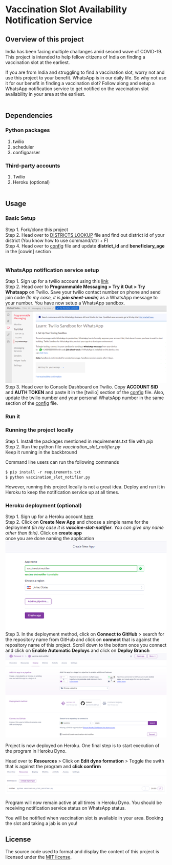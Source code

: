 # Vaccination Slot Availability Notification Service

## Overview of this project
India has been facing multiple challanges amid second wave of COVID-19. This project is intended to help fellow citizens of India on finding a vaccination slot at the earliest.

If you are from India and struggling to find a vaccination slot, worry not and use this project to your benefit. WhatsApp is in our daily life. So why not use it for our benefit in finding a vaccination slot? Follow along and setup a WhatsApp notification service to get notified on the vaccination slot availability in your area at the earliest.
</br></br>

## Dependencies

### Python packages
1. twilio
2. scheduler
3. configparser

### Third-party accounts
1. Twilio
2. Heroku (optional)
</br></br>

## Usage


### **Basic Setup**
Step 1. Fork/clone this project </br>
Step 2. Head over to [DISTRICTS LOOKUP](DISTRICTS-LOOKUP.md) file and find out district id of your district (You know how to use command/ctrl + F) </br>
Step 4. Head over to [config](config.ini) file and update **district_id** and **beneficiary_age** in the [cowin] section </br></br>

### **WhatsApp notification service setup**
Step 1. Sign up for a twilio account using this [link](https://www.twilio.com/try-twilio?promo=3HiRr6) </br>
Step 2. Head over to **Programmable Messaging > Try it Out > Try Whatsapp** on Twilio. Save your twilio contact number on phone and send join code *(In my case, it is **join sheet-uncle**)* as a WhatsApp message to your number. You have now setup a WhatsApp sandbox. 
</br>
![](./screenshots/twilio_whatsapp_sandbox.png)</br>
Step 3. Head over to Console Dashboard on Twilio. Copy **ACCOUNT SID** and **AUTH TOKEN** and paste it in the [twilio] section of the [config](config.ini) file. Also, update the twilio number and your personal WhatsApp number in the same section of the [config](config.ini) file.

### **Run it**

### Running the project locally </br>
Step 1. Install the packages mentioned in requirements.txt file with *pip* </br>
Step 2. Run the python file *vaccination_slot_notifier.py* </br>
Keep it running in the backbround

Command line users can run the following commands
```
$ pip install -r requirements.txt
$ python vaccination_slot_notifier.py
```


However, running this project locally is not a great idea. Deploy and run it in Heroku to keep the notification service up at all times.

### Heroku deployment (optional) </br>
Step 1. Sign up for a Heroku account [here](https://signup.heroku.com/login) </br>
Step 2. Click on **Create New App** and choose a simple name for the deployment *(In my case it is **vaccine-slot-notifier**. You can give any name other than this)*. Click on **create app** </br> once you are done naming the application
![](./screenshots/heroku_project.png) </br>
Step 3. In the deployment method, click on **Connect to GitHub** > search for the repository name from GitHub and click on **connect** that is against the repository name of this project. Scroll down to the bottom once you connect and click on **Enable Automatic Deploys** and click on **Deploy Branch** </br>
![](./screenshots/heroku_deployment.png) </br>

Project is now deployed on Heroku. One final step is to start execution of the program in Heroku Dyno.

Head over to **Resources** > Click on **Edit dyno formation** > Toggle the swith that is against the program and **click confirm** </br>
![](./screenshots/heroku_run.png) </br>

Program will now remain active at all times in Heroku Dyno. You should be receiving notification service status on WhatsApp status.

You will be notified when vaccination slot is available in your area. Booking the slot and taking a jab is on you!

## License
The source code used to format and display the content of this project is licensed under the [MIT license](https://opensource.org/licenses/mit-license.php).
